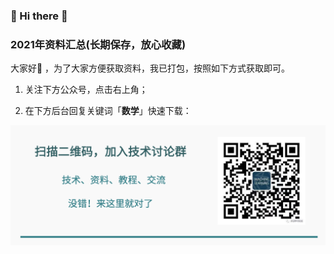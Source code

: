 ### 🙋 Hi there 🌱
### 2021年资料汇总(长期保存，放心收藏)

大家好👯 ，为了大家方便获取资料，我已打包，按照如下方式获取即可。


1. 关注下方公众号，点击右上角；

2. 在下方后台回复关键词「**数学**」快速下载：

![图片](https://github.com/ChenXi-code/material/blob/main/mt/%E5%BA%95%E5%9B%BE2.png)









